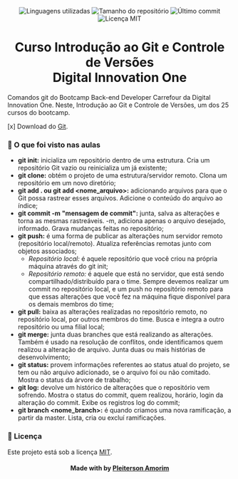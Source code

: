 <!-- Badges session -->
<p align="center">  
  <!-- languages -->
  <img src="https://img.shields.io/github/languages/count/pleiterson/introducaogit-git?style=social" alt="Linguagens utilizadas">
  <!-- repo size -->
  <img src="https://img.shields.io/github/repo-size/Pleiterson/introducaogit-git?style=social" alt="Tamanho do repositório">
  <!-- last commit -->
  <img src="https://img.shields.io/github/last-commit/Pleiterson/introducaogit-git?style=social" alt="Último commit">
  <!-- licence MIT -->
  <img src="https://img.shields.io/github/license/Pleiterson/introducaogit-git?style=social" alt="Licença MIT">
</p>


<!--About session-->
<h1 align="center">Curso Introdução ao Git e Controle de Versões<br>Digital Innovation One</h1>

Comandos git do Bootcamp Back-end Developer Carrefour da Digital Innovation One. Neste, Introdução ao Git e Controle de Versões, um dos 25 cursos do bootcamp.

[x] Download do [Git](https://git-scm.com/docs).

<h3>🚀 O que foi visto nas aulas</h3>

- <b>git init:</b> inicializa um repositório dentro de uma estrutura. Cria um repositório Git vazio ou reinicializa um já existente;
- <b>git clone:</b> obtém o projeto de uma estrutura/servidor remoto. Clona um repositório em um novo diretório;
- <b>git add . ou git add <nome_arquivo>:</b> adicionando arquivos para que o Git possa rastrear esses arquivos. Adicione o conteúdo do arquivo ao índice;
- <b>git commit -m "mensagem de commit":</b> junta, salva as alterações e torna as mesmas rastreáveis. -m, adiciona apenas o arquivo desejado, informado. Grava mudanças feitas no repositório;
- <b>git push:</b> é uma forma de publicar as alterações num servidor remoto (repositório local/remoto). Atualiza referências remotas junto com objetos associados;
  - <i>Repositório local:</i> é aquele repositório que você criou na própria máquina através do git init;
  - <i>Repositório remoto:</i> é aquele que está no servidor, que está sendo compartilhado/distribuído para o time. Sempre devemos realizar um commit no repositório local, e um push no repositório remoto para que essas alterações que você fez na máquina fique disponível para os demais membros do time;
- <b>git pull:</b> baixa as alterações realizadas no repositório remoto, no repositório local, por outros membros do time. Busca e integra a outro repositório ou uma filial local;
- <b>git merge:</b> junta duas branches que está realizando as alterações. Também é usado na resolução de conflitos, onde identificamos quem realizou a alteração de arquivo. Junta duas ou mais histórias de desenvolvimento;
- <b>git status:</b> provem informações referentes ao status atual do projeto, se tem ou não arquivo adicionado, se o arquivo foi ou não comitado. Mostra o status da árvore de trabalho;
- <b>git log:</b> devolve um histórico de alterações que o repositório vem sofrendo. Mostra o status do commit, quem realizou, horário, login da alteração do commit. Exibe os registros log do commit;
- <b>git branch <nome_branch>:</b> é quando criamos uma nova ramificação, a partir da master. Lista, cria ou excluí ramificações.


<!--License session-->
<h3>📝 Licença</h3>

Este projeto está sob a licença [MIT](./LICENSE).



<!--Bottom session-->
<h4 align=center>Made with by <a href="https://www.linkedin.com/in/pleiterson">Pleiterson Amorim</a></h4>